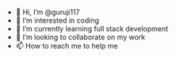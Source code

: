 - 👋 Hi, I’m @guruji117
- 👀 I’m interested in coding
- 🌱 I’m currently learning full stack development
- 💞️ I’m looking to collaborate on my work 
- 📫 How to reach me to help me

<!---
guruji117/guruji117 is a ✨ special ✨ repository because its `README.md` (this file) appears on your GitHub profile.
You can click the Preview link to take a look at your changes.
--->
